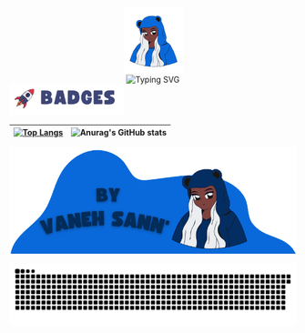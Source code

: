 <!-- Intro - Header -->

<div align="center">
  <img src="https://github.com/VanehSann/VanehSann/blob/main/Purple_Blue_Pink_Cute_Anime_Gaming_Livestream_Twitch_Screen__3_-removebg-preview%20(1).png" />
</div>
<div align="center">
  <img src="https://readme-typing-svg.demolab.com?font=Gloria+Hallelujah&weight=700&duration=1000&pause=1000&color=0969DA&center=true&vCenter=true&width=500&height=60&lines=+WELCOME+TO+GITHUB+%3A)++;I'M+VANESSA+SANTOS.;+I'M+A+FULL+STACK+WEB+DEVELOPER...;+...AND+STUDENT+AT+TRYBE...;+...FROM+BRAZIL." alt="Typing SVG" /></a>
</div>

<!-- Intro - Header -->

<!-- ### Badges -->

<img src="https://github.com/VanehSann/VanehSann/blob/main/2_cropped%20(2).png" alt="social media linkedin" width="200px" />


| [![Top Langs](https://github-readme-stats.vercel.app/api/top-langs/?username=vanehsann&layout=compact&theme=transparent&hide_border=true)](https://github.com/vanehsann/github-readme-stats) | ![Anurag's GitHub stats](https://github-readme-stats.vercel.app/api?username=vanehsann&show_icons=false&include_all_commits=true&theme=transparent&hide=issues,prs&hide_border=true) |
| :-: | :-: |

<!-- ### Badges -->


<!-- Intro - Footer -->

<img src="https://github.com/VanehSann/VanehSann/blob/main/Purple_Blue_Pink_Cute_Anime_Gaming_Livestream_Twitch_Screen__1___1_-removebg-preview.png" alt="trybe student web full stack nodejs react"/>

![Snake animation](https://github.com/vanehsann/vanehsann/blob/output/github-contribution-grid-snake.svg)
<!-- Intro - Footer -->

